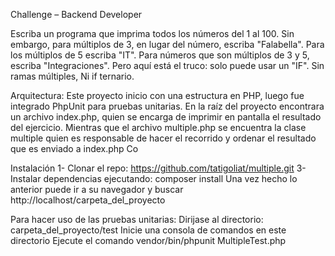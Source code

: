 Challenge – Backend Developer

Escriba un programa que imprima todos los números del 1 al 100. Sin embargo, para múltiplos de 3, en lugar del número, escriba "Falabella". Para los múltiplos de 5 escriba "IT". Para números que son múltiplos de 3 y 5, escriba "Integraciones".
Pero aquí está el truco: solo puede usar un "IF". Sin ramas múltiples, Ni if ternario.

Arquitectura:
Este proyecto inicio con una estructura en PHP, luego fue integrado PhpUnit para pruebas unitarias.
En la raíz del proyecto encontrara un archivo index.php, quien se encarga de imprimir en pantalla el resultado del ejercicio. Mientras que el archivo multiple.php se encuentra la clase multiple quien es responsable de hacer el recorrido y ordenar el resultado que es enviado a index.php
Co

Instalación
1- Clonar el repo: https://github.com/tatigoliat/multiple.git
3- Instalar dependencias ejecutando: composer install
Una vez hecho lo anterior puede ir a su navegador y buscar http://localhost/carpeta_del_proyecto

Para hacer uso de las pruebas unitarias:
    Dirijase al directorio:  carpeta_del_proyecto/test 
    Inicie una consola de comandos en este directorio
    Ejecute el comando vendor/bin/phpunit MultipleTest.php

